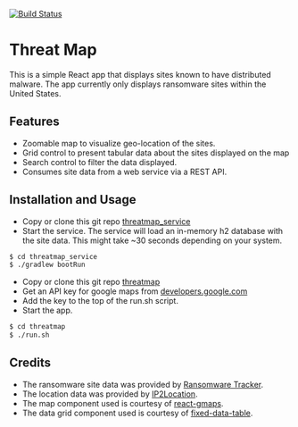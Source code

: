 [![Build Status](https://travis-ci.org/steve-delp/threatmap.svg?branch=master)](https://travis-ci.org/steve-delp/threatmap)

Threat Map
===========

This is a simple React app that displays sites known to have distributed malware.  The app currently only displays ransomware sites within the United States.


Features
--------

 * Zoomable map to visualize geo-location of the sites.
 * Grid control to present tabular data about the sites displayed on the map
 * Search control to filter the data displayed.  
 * Consumes site data from a web service via a REST API.  


Installation and Usage
----------------------

- Copy or clone this git repo [threatmap_service](https://github.com/steve-delp/threatmap_service.git)
- Start the service.  The service will load an in-memory h2 database with the site data.  This might take ~30 seconds depending on your system.
```sh
$ cd threatmap_service
$ ./gradlew bootRun
```

- Copy or clone this git repo [threatmap](https://github.com/steve-delp/threatmap.git)
- Get an API key for google maps from [developers.google.com](https://developers.google.com/maps/documentation/javascript/get-api-key)
- Add the key to the top of the run.sh script.
- Start the app.
```sh
$ cd threatmap
$ ./run.sh
```

Credits
-------

- The ransomware site data was provided by [Ransomware Tracker](https://ransomwaretracker.abuse.ch/feeds).  
- The location data was provided by [IP2Location](https://lite.ip2location.com/).  
- The map component used is courtesy of [react-gmaps](https://github.com/MicheleBertoli/react-gmaps). 
- The data grid component used is courtesy of [fixed-data-table](https://github.com/schrodinger/fixed-data-table-2).
